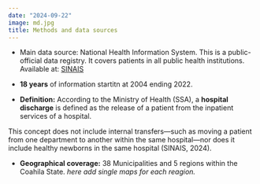 ```yaml
---
date: "2024-09-22"
image: md.jpg
title: Methods and data sources
---
```


* Main data source: National Health Information System.
This is a public-official data registry. It covers patients in all public health institutions.  Available at:  [SINAIS](http://www.dgis.salud.gob.mx/contenidos/basesdedatos/bdc_egresoshosp_gobmx.html)

* **18 years** of information startitn at 2004 ending  2022.

* **Definition:** According to the Ministry of Health (SSA), a **hospital discharge** is defined as the release of a patient from the inpatient services of a hospital.

This concept does not include internal transfers—such as moving a patient from one department to another within the same hospital—nor does it include healthy newborns in the same hospital (SINAIS, 2024).

* **Geographical coverage:**  38 Municipalities and 5 regions within the Coahila State.   *here add single maps for each reagion.* 






